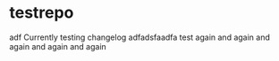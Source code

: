 # testrepo
adf
Currently testing changelog
adfadsfaadfa
test again
and again 
and again 
and again
and again

